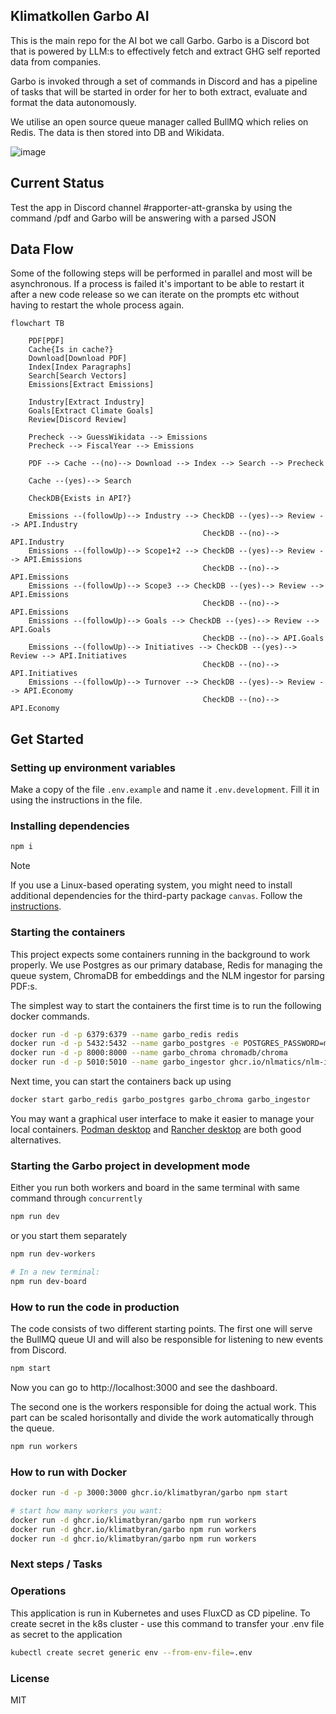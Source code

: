 ## Klimatkollen Garbo AI

This is the main repo for the AI bot we call Garbo. Garbo is a Discord bot that is powered by LLM:s to effectively fetch and extract GHG self reported data from companies.

Garbo is invoked through a set of commands in Discord and has a pipeline of tasks that will be started in order for her to both extract, evaluate and format the data autonomously.

We utilise an open source queue manager called BullMQ which relies on Redis. The data is then stored into DB and Wikidata.

![image](https://github.com/Klimatbyran/garbo/assets/395843/f3b4caa2-aa7d-4269-9436-3e725311052e)

## Current Status

Test the app in Discord channel #rapporter-att-granska by using the command /pdf <url> and Garbo will be answering with a parsed JSON

## Data Flow

Some of the following steps will be performed in parallel and most will be asynchronous. If a process is failed it's important to be able to restart it after a new code release so we can iterate on the prompts etc without having to restart the whole process again.

```mermaid
flowchart TB

    PDF[PDF]
    Cache{Is in cache?}
    Download[Download PDF]
    Index[Index Paragraphs]
    Search[Search Vectors]
    Emissions[Extract Emissions]

    Industry[Extract Industry]
    Goals[Extract Climate Goals]
    Review[Discord Review]

    Precheck --> GuessWikidata --> Emissions
    Precheck --> FiscalYear --> Emissions

    PDF --> Cache --(no)--> Download --> Index --> Search --> Precheck

    Cache --(yes)--> Search

    CheckDB{Exists in API?}

    Emissions --(followUp)--> Industry --> CheckDB --(yes)--> Review --> API.Industry
                                           CheckDB --(no)--> API.Industry
    Emissions --(followUp)--> Scope1+2 --> CheckDB --(yes)--> Review --> API.Emissions
                                           CheckDB --(no)--> API.Emissions
    Emissions --(followUp)--> Scope3 --> CheckDB --(yes)--> Review --> API.Emissions
                                           CheckDB --(no)--> API.Emissions
    Emissions --(followUp)--> Goals --> CheckDB --(yes)--> Review --> API.Goals
                                           CheckDB --(no)--> API.Goals
    Emissions --(followUp)--> Initiatives --> CheckDB --(yes)--> Review --> API.Initiatives
                                           CheckDB --(no)--> API.Initiatives
    Emissions --(followUp)--> Turnover --> CheckDB --(yes)--> Review --> API.Economy
                                           CheckDB --(no)--> API.Economy
```

## Get Started

### Setting up environment variables

Make a copy of the file `.env.example` and name it `.env.development`. Fill it in using the instructions in the file.

### Installing dependencies

```sh
npm i
```

> [!NOTE]
> If you use a Linux-based operating system, you might need to install additional dependencies for the third-party package `canvas`. Follow the [instructions](https://www.npmjs.com/package/canvas).

### Starting the containers

This project expects some containers running in the background to work properly. We use Postgres as our primary database, Redis for managing the queue system, ChromaDB for embeddings and the NLM ingestor for parsing PDF:s.

The simplest way to start the containers the first time is to run the following docker commands.

```bash
docker run -d -p 6379:6379 --name garbo_redis redis
docker run -d -p 5432:5432 --name garbo_postgres -e POSTGRES_PASSWORD=mysecretpassword postgres
docker run -d -p 8000:8000 --name garbo_chroma chromadb/chroma
docker run -d -p 5010:5010 --name garbo_ingestor ghcr.io/nlmatics/nlm-ingestor
```

Next time, you can start the containers back up using

```sh
docker start garbo_redis garbo_postgres garbo_chroma garbo_ingestor
```

You may want a graphical user interface to make it easier to manage your local containers. [Podman desktop](https://podman-desktop.io/) and [Rancher desktop](https://rancherdesktop.io/) are both good alternatives.

### Starting the Garbo project in development mode

Either you run both workers and board in the same terminal with same command through `concurrently`

```bash
npm run dev
```

or you start them separately

```bash
npm run dev-workers

# In a new terminal:
npm run dev-board
```

### How to run the code in production

The code consists of two different starting points. The first one will serve the BullMQ queue UI and will also be responsible for listening to new events from Discord.

```bash
npm start
```

Now you can go to http://localhost:3000 and see the dashboard.

The second one is the workers responsible for doing the actual work. This part can be scaled horisontally and divide the work automatically through the queue.

```bash
npm run workers
```

### How to run with Docker

```bash
docker run -d -p 3000:3000 ghcr.io/klimatbyran/garbo npm start

# start how many workers you want:
docker run -d ghcr.io/klimatbyran/garbo npm run workers
docker run -d ghcr.io/klimatbyran/garbo npm run workers
docker run -d ghcr.io/klimatbyran/garbo npm run workers
```

### Next steps / Tasks

### Operations

This application is run in Kubernetes and uses FluxCD as CD pipeline. To create secret in the k8s cluster - use this command to transfer your .env file as secret to the application

```bash
kubectl create secret generic env --from-env-file=.env
```

### License

MIT
